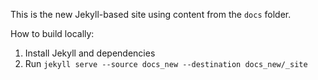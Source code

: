 This is the new Jekyll-based site using content from the `docs` folder.

How to build locally:

1. Install Jekyll and dependencies
2. Run `jekyll serve --source docs_new --destination docs_new/_site`
